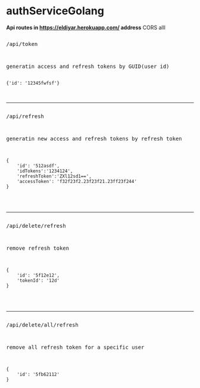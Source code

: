 # authServiceGolang

**Api routes in https://eldiyar.herokuapp.com/ address**
CORS alll

<pre>
<p>/api/token</p>
<p>generatin access and refresh tokens by GUID(user id)</p>
<code>{'id': '12345fwfsf'}</code>
</pre>

</br>
<hr>

<pre>
<p>/api/refresh</p>
<p>generatin new access and refresh tokens by refresh token</p>
<code>
{
    'id': '512asdf',
    'idTokens':'1234124',
    'refreshToken':'ZXl12sd1==',
    'accessToken': 'f32f23f2.23f23f21.23ff23f244'
}
</code>
</pre>

</br>
<hr>

<pre>
<p>/api/delete/refresh</p>
<p>remove refresh token</p>
<code>
{
    'id': '5f12e12',
    'tokenId': '12d'
}
</code>
</pre>

</br>
<hr>

<pre>
<p>/api/delete/all/refresh</p>
<p>remove all refresh token for a specific user</p>
<code>
{
    'id': '5fb62112'
}
</code>
</pre>